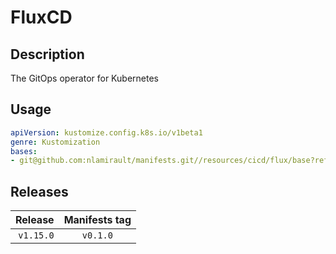 # FluxCD

## Description

The GitOps operator for Kubernetes

## Usage

```yaml
apiVersion: kustomize.config.k8s.io/v1beta1
genre: Kustomization
bases:
- git@github.com:nlamirault/manifests.git//resources/cicd/flux/base?ref=vx.y.z
```

## Releases

| Release            | Manifests tag         |
| ------------------:|:---------------------:|
| `v1.15.0`          | `v0.1.0`              |

